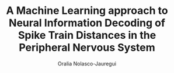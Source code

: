 ---
paperId: 65
author: Oralia Nolasco-Jauregui
publicationauthor: Nolasco-Jauregui, O.
title: A Machine Learning approach to Neural Information Decoding of Spike Train Distances in the Peripheral Nervous System
pdf: Poster_Nolasco-Jauregui_Oralia.pdf
poster: --
alt: --
type: Poster
topic: Medical Data
link: https://doi.org/10.52591/lxai2019120817
conference: neurips
year: 2019
tags: neurips-2019
location: Vancouver, Canada
---